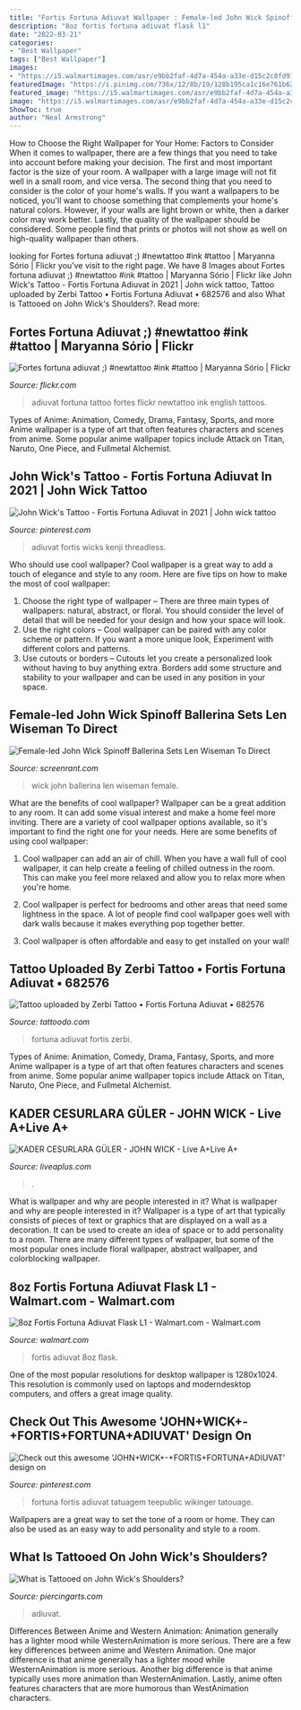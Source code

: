```yaml
---
title: "Fortis Fortuna Adiuvat Wallpaper : Female-led John Wick Spinoff Ballerina Sets Len Wiseman To Direct"
description: "8oz fortis fortuna adiuvat flask l1"
date: "2022-03-21"
categories:
- "Best Wallpaper"
tags: ["Best Wallpaper"]
images:
- "https://i5.walmartimages.com/asr/e9bb2faf-4d7a-454a-a33e-d15c2c8fd915_1.24163da68963b62a41649b51970fe301.jpeg"
featuredImage: "https://i.pinimg.com/736x/12/8b/19/128b195ca1c16e761b6255471c6597c2.jpg"
featured_image: "https://i5.walmartimages.com/asr/e9bb2faf-4d7a-454a-a33e-d15c2c8fd915_1.24163da68963b62a41649b51970fe301.jpeg"
image: "https://i5.walmartimages.com/asr/e9bb2faf-4d7a-454a-a33e-d15c2c8fd915_1.24163da68963b62a41649b51970fe301.jpeg"
ShowToc: true
author: "Neal Armstrong"
---
```



How to Choose the Right Wallpaper for Your Home: Factors to Consider
When it comes to wallpaper, there are a few things that you need to take into account before making your decision. The first and most important factor is the size of your room. A wallpaper with a large image will not fit well in a small room, and vice versa. 
The second thing that you need to consider is the color of your home's walls. If you want a wallpapers to be noticed, you'll want to choose something that complements your home's natural colors. However, if your walls are light brown or white, then a darker color may work better. 
Lastly, the quality of the wallpaper should be considered. Some people find that prints or photos will not show as well on high-quality wallpaper than others.

	

		
looking for Fortes fortuna adiuvat ;) #newtattoo #ink #tattoo | Maryanna Sório | Flickr you've visit to the right page. We have 8 Images about Fortes fortuna adiuvat ;) #newtattoo #ink #tattoo | Maryanna Sório | Flickr like John Wick&#039;s Tattoo - Fortis Fortuna Adiuvat in 2021 | John wick tattoo, Tattoo uploaded by Zerbi Tattoo • Fortis Fortuna Adiuvat • 682576 and also What is Tattooed on John Wick&#039;s Shoulders?. Read more:
		
    
## Fortes Fortuna Adiuvat ;) #newtattoo #ink #tattoo | Maryanna Sório | Flickr

<img loading=lazy src="https://live.staticflickr.com/8386/8459831054_4b2442e2f1.jpg" onerror="this.onerror=null;this.src='https://tse4.mm.bing.net/th?id=OIP.oY1UIpzxMKfSnw6o780OFgHaHa&amp;pid=15.1';" alt="Fortes fortuna adiuvat ;) #newtattoo #ink #tattoo | Maryanna Sório | Flickr">

_Source: flickr.com_

>adiuvat fortuna tattoo fortes flickr newtattoo ink english tattoos. 

	

Types of Anime: Animation, Comedy, Drama, Fantasy, Sports, and more
Anime wallpaper is a type of art that often features characters and scenes from anime. Some popular anime wallpaper topics include Attack on Titan, Naruto, One Piece, and Fullmetal Alchemist.

    
## John Wick&#039;s Tattoo - Fortis Fortuna Adiuvat In 2021 | John Wick Tattoo

<img loading=lazy src="https://i.pinimg.com/736x/12/8b/19/128b195ca1c16e761b6255471c6597c2.jpg" onerror="this.onerror=null;this.src='https://tse1.mm.bing.net/th?id=OIP.vRkfuYdd-VeZrrsiwW_hlAHaHa&amp;pid=15.1';" alt="John Wick&#039;s Tattoo - Fortis Fortuna Adiuvat in 2021 | John wick tattoo">

_Source: pinterest.com_

>adiuvat fortis wicks kenji threadless. 

	

Who should use cool wallpaper?
Cool wallpaper is a great way to add a touch of elegance and style to any room. Here are five tips on how to make the most of cool wallpaper: 
1) Choose the right type of wallpaper – There are three main types of wallpapers: natural, abstract, or floral. You should consider the level of detail that will be needed for your design and how your space will look. 
2) Use the right colors – Cool wallpaper can be paired with any color scheme or pattern. If you want a more unique look, Experiment with different colors and patterns. 
3) Use cutouts or borders – Cutouts let you create a personalized look without having to buy anything extra. Borders add some structure and stability to your wallpaper and can be used in any position in your space.

    
## Female-led John Wick Spinoff Ballerina Sets Len Wiseman To Direct

<img loading=lazy src="https://static0.srcdn.com/wordpress/wp-content/uploads/2019/10/John-Wick-3-Ballerina.jpg" onerror="this.onerror=null;this.src='https://tse3.mm.bing.net/th?id=OIP.K_Fw9nmPQgOyiJNEygdW3wHaDt&amp;pid=15.1';" alt="Female-led John Wick Spinoff Ballerina Sets Len Wiseman To Direct">

_Source: screenrant.com_

>wick john ballerina len wiseman female. 

	

What are the benefits of cool wallpaper?
Wallpaper can be a great addition to any room. It can add some visual interest and make a home feel more inviting. There are a variety of cool wallpaper options available, so it's important to find the right one for your needs. Here are some benefits of using cool wallpaper: 
1. Cool wallpaper can add an air of chill. When you have a wall full of cool wallpaper, it can help create a feeling of chilled outness in the room. This can make you feel more relaxed and allow you to relax more when you're home. 

2. Cool wallpaper is perfect for bedrooms and other areas that need some lightness in the space. A lot of people find cool wallpaper goes well with dark walls because it makes everything pop together better. 

3. Cool wallpaper is often affordable and easy to get installed on your wall!

    
## Tattoo Uploaded By Zerbi Tattoo • Fortis Fortuna Adiuvat • 682576

<img loading=lazy src="https://d1kq2dqeox7x40.cloudfront.net/images/posts/20180906_GuJWnbLJsfUg7Di.jpg?w=2400" onerror="this.onerror=null;this.src='https://tse2.mm.bing.net/th?id=OIP.oyvCbbfeTusT2KWvCs0PbwHaLH&amp;pid=15.1';" alt="Tattoo uploaded by Zerbi Tattoo • Fortis Fortuna Adiuvat • 682576">

_Source: tattoodo.com_

>fortuna adiuvat fortis zerbi. 

	

Types of Anime: Animation, Comedy, Drama, Fantasy, Sports, and more
Anime wallpaper is a type of art that often features characters and scenes from anime. Some popular anime wallpaper topics include Attack on Titan, Naruto, One Piece, and Fullmetal Alchemist.

    
## KADER CESURLARA GÜLER - JOHN WICK - Live A+Live A+

<img loading=lazy src="http://cdn.liveaplus.com/uploads/2015/01/John-Wick.Fortis-Fortuna-Adiuvat.jpeg" onerror="this.onerror=null;this.src='https://tse1.mm.bing.net/th?id=OIP.zGdPRyaolCgVp-u6fw3PvwHaDP&amp;pid=15.1';" alt="KADER CESURLARA GÜLER - JOHN WICK - Live A+Live A+">

_Source: liveaplus.com_

>. 

	

What is wallpaper and why are people interested in it?
What is wallpaper and why are people interested in it?
Wallpaper is a type of art that typically consists of pieces of text or graphics that are displayed on a wall as a decoration. It can be used to create an idea of space or to add personality to a room. There are many different types of wallpaper, but some of the most popular ones include floral wallpaper, abstract wallpaper, and colorblocking wallpaper.

    
## 8oz Fortis Fortuna Adiuvat Flask L1 - Walmart.com - Walmart.com

<img loading=lazy src="https://i5.walmartimages.com/asr/e9bb2faf-4d7a-454a-a33e-d15c2c8fd915_1.24163da68963b62a41649b51970fe301.jpeg" onerror="this.onerror=null;this.src='https://tse3.mm.bing.net/th?id=OIP.B0_49ElxiJg2VIR3zSxMhwHaHa&amp;pid=15.1';" alt="8oz Fortis Fortuna Adiuvat Flask L1 - Walmart.com - Walmart.com">

_Source: walmart.com_

>fortis adiuvat 8oz flask. 

	

One of the most popular resolutions for desktop wallpaper is 1280x1024. This resolution is commonly used on laptops and moderndesktop computers, and offers a great image quality.

    
## Check Out This Awesome &#039;JOHN+WICK+-+FORTIS+FORTUNA+ADIUVAT&#039; Design On

<img loading=lazy src="https://i.pinimg.com/736x/f7/b5/c4/f7b5c44a1100858536a70222243cd99f.jpg" onerror="this.onerror=null;this.src='https://tse1.mm.bing.net/th?id=OIP.5uosrphlJigZzqoey-w56QHaHa&amp;pid=15.1';" alt="Check out this awesome &#039;JOHN+WICK+-+FORTIS+FORTUNA+ADIUVAT&#039; design on">

_Source: pinterest.com_

>fortuna fortis adiuvat tatuagem teepublic wikinger tatouage. 

	

Wallpapers are a great way to set the tone of a room or home. They can also be used as an easy way to add personality and style to a room.

    
## What Is Tattooed On John Wick&#039;s Shoulders?

<img loading=lazy src="https://piercingarts.com/wp-content/uploads/2020/10/Adiuvat-1024x576.jpg" onerror="this.onerror=null;this.src='https://tse1.mm.bing.net/th?id=OIP.mwF3z2T4uLe9PfGYiiHiqQHaEK&amp;pid=15.1';" alt="What is Tattooed on John Wick&#039;s Shoulders?">

_Source: piercingarts.com_

>adiuvat. 

	

Differences Between Anime and Western Animation: Animation generally has a lighter mood while WesternAnimation is more serious.
There are a few key differences between anime and Western Animation. One major difference is that anime generally has a lighter mood while WesternAnimation is more serious. Another big difference is that anime typically uses more animation than WesternAnimation. Lastly, anime often features characters that are more humorous than WestAnimation characters.

